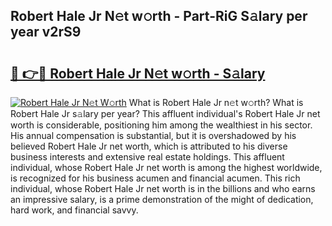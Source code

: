 ## Robert Hale Jr N𝚎t w𝚘rth - Part-RiG S𝚊lary per year v2rS9

# <h2><a href="http://gc1z56x.nevu.top/?p=Robert+Hale+Jr">🔗 👉🔴 Robert Hale Jr N𝚎t w𝚘rth - S𝚊lary</a></h2>

[![Robert Hale Jr N𝚎t W𝚘rth](https://i.imgur.com/Oavwk0R.jpeg)](http://gc1z56x.nevu.top/?p=Robert+Hale+Jr)
What is Robert Hale Jr n𝚎t w𝚘rth? What is Robert Hale Jr s𝚊lary per year?
This affluent individual's Robert Hale Jr net worth is considerable, positioning him among the wealthiest in his sector. His annual compensation is substantial, but it is overshadowed by his believed Robert Hale Jr net worth, which is attributed to his diverse business interests and extensive real estate holdings. This affluent individual, whose Robert Hale Jr net worth is among the highest worldwide, is recognized for his business acumen and financial acumen. This rich individual, whose Robert Hale Jr net worth is in the billions and who earns an impressive salary, is a prime demonstration of the might of dedication, hard work, and financial savvy.
